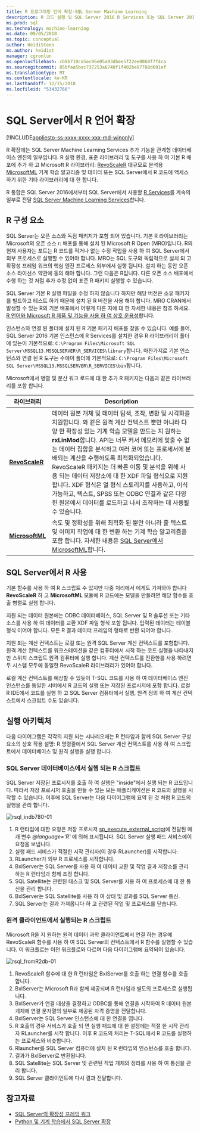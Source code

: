 ```yaml
---
title: R 프로그래밍 언어 확장-SQL Server Machine Learning
description: R 코드 실행 및 SQL Server 2016 R Services 또는 SQL Server 2017의 Machine Learning Services의 기본 제공 R 라이브러리에 알아봅니다.
ms.prod: sql
ms.technology: machine-learning
ms.date: 09/05/2018
ms.topic: conceptual
author: HeidiSteen
ms.author: heidist
manager: cgronlun
ms.openlocfilehash: cb9b710ca5ec06e05a93dbee5f22ee0860f7f4ca
ms.sourcegitcommit: 85bfaa5bac737253a6740f1f402be87788d691ef
ms.translationtype: MT
ms.contentlocale: ko-KR
ms.lasthandoff: 12/15/2018
ms.locfileid: "53432766"
---
```

# <a name="r-language-extension-in-sql-server"></a>SQL Server에서 R 언어 확장
[!INCLUDE[appliesto-ss-xxxx-xxxx-xxx-md-winonly](../../includes/appliesto-ss-xxxx-xxxx-xxx-md-winonly.md)]

R 확장에는 SQL Server Machine Learning Services 추가 기능을 관계형 데이터베이스 엔진의 일부입니다. R 실행 환경, 표준 라이브러리 및 도구를 사용 하 여 기본 R 배포에 추가 하 고 Microsoft R 라이브러리: [RevoScaleR](../r/ref-r-revoscaler.md) 대규모로 분석용 [MicrosoftML](../r/ref-r-microsoftml.md) 기계 학습 알고리즘 및 데이터 또는 SQL Server에서 R 코드에 액세스 하기 위한 기타 라이브러리에 대 한 합니다.

R 통합은 SQL Server 2016에서부터 SQL Server에서 사용할 [R Services](../r/sql-server-r-services.md)를 계속의 일부로 전달 [SQL Server Machine Learning Services](../what-is-sql-server-machine-learning.md)합니다.

## <a name="r-components"></a>R 구성 요소

SQL Server는 오픈 소스와 독점 패키지가 포함 되어 있습니다. 기본 R 라이브러리는 Microsoft의 오픈 소스 r: 배포를 통해 설치 된 Microsoft R Open (MRO)입니다. R의 현재 사용자는 포트는 R 코드를 적거나 없는 수정 작업을 사용 하 여 SQL Server에서 외부 프로세스로 실행할 수 있어야 합니다. MRO는 SQL 도구와 독립적으로 설치 되 고 확장성 프레임 워크의 핵심 엔진 프로세스 외부에서 실행 됩니다. 설치 하는 동안 오픈 소스 라이선스 약관에 동의 해야 합니다. 그런 다음은 R입니다. 다른 오픈 소스 배포에서 수행 하는 것 처럼 추가 수정 없이 표준 R 패키지 실행할 수 있습니다. 

SQL Server 기본 R 실행 파일을 수정 하지 않습니다 하지만 해당 버전은 소유 패키지를 빌드하고 테스트 하기 때문에 설치 된 R 버전을 사용 해야 합니다. MRO CRAN에서 발생할 수 있는 R의 기본 배포에서 어떻게 다른 지에 대 한 자세한 내용은 참조 하세요. [R 언어와 Microsoft R 제품 및 기능을 사용 하 여 상호 운용성](https://docs.microsoft.com/r-server/what-is-r-server-interoperability)합니다.

인스턴스와 연결 된 폴더에 설치 된 R 기본 패키지 배포를 찾을 수 있습니다. 예를 들어, SQL Server 2016 기본 인스턴스에 R Services를 설치한 경우 R 라이브러리이 폴더에 있는이 기본적으로: `C:\Program Files\Microsoft SQL Server\MSSQL13.MSSQLSERVER\R_SERVICES\library`합니다. 마찬가지로 기본 인스턴스와 연결 된 R 도구는 수에이 폴더에 기본적으로: `C:\Program Files\Microsoft SQL Server\MSSQL13.MSSQLSERVER\R_SERVICES\bin`합니다.

Microsoft에서 병렬 및 분산 워크 로드에 대 한 추가 R 패키지는 다음과 같은 라이브러리를 포함 합니다.

| 라이브러리 | Description |
|---------|-------------|
| [**RevoScaleR**](https://docs.microsoft.com/machine-learning-server/r-reference/revoscaler/revoscaler) | 데이터 원본 개체 및 데이터 탐색, 조작, 변환 및 시각화를 지원합니다. 와 같은 원격 계산 컨텍스트 뿐만 아니라 다양 한 확장성 있는 기계 학습 모델을 만드는 지 원하는 **rxLinMod**합니다. API는 너무 커서 메모리에 맞출 수 없는 데이터 집합을 분석하고 여러 코어 또는 프로세서에 분배되는 계산을 수행하도록 최적화되었습니다. RevoScaleR 패키지는 더 빠른 이동 및 분석을 위해 사용 되는 데이터 저장소에 대 한 XDF 파일 형식으로 지원 합니다. XDF 형식은 열 형식 스토리지를 사용하고, 이식 가능하고, 텍스트, SPSS 또는 ODBC 연결과 같은 다양한 원본에서 데이터를 로드하고 나서 조작하는 데 사용될 수 있습니다. |
| [**MicrosoftML**](https://docs.microsoft.com/r-server/r/concept-what-is-the-microsoftml-package) | 속도 및 정확성을 위해 최적화 된 뿐만 아니라 줄 텍스트 및 이미지 작업에 대 한 변환 하는 기계 학습 알고리즘을 포함 합니다. 자세한 내용은 [SQL Server에서 MicrosoftML](../r/ref-r-microsoftml.md)합니다. | 

## <a name="using-r-in-sql-server"></a>SQL Server에서 R 사용

기본 함수를 사용 하 여 R 스크립트 수 있지만 다중 처리에서 에게도 가져와야 합니다 **RevoScaleR** 하 고 **MicrosoftML** 모듈에 R 코드에는 모델을 만들려면 해당 함수를 호출 병렬로 실행 합니다. 
 
지원 되는 데이터 원본에는 ODBC 데이터베이스, SQL Server 및 R 솔루션 또는 기타 소스를 사용 하 여 데이터를 교환 XDF 파일 형식 포함 됩니다. 입력된 데이터는 테이블 형식 이어야 합니다. 모든 R 결과 데이터 프레임의 형태로 반환 되어야 합니다.

지원 되는 계산 컨텍스트는 로컬 또는 원격 SQL Server 계산 컨텍스트를 포함합니다. 원격 계산 컨텍스트를 워크스테이션을 같은 컴퓨터에서 시작 하는 코드 실행을 나타내지만 스위치 스크립트 원격 컴퓨터에 실행 합니다. 계산 컨텍스트를 전환한를 사용 하려면 두 시스템 모두에 동일한 RevoScaleR 라이브러리가 있어야 합니다.

로컬 계산 컨텍스트를 예상할 수 있듯이 T-SQL 코드를 사용 하 여 데이터베이스 엔진 인스턴스를 동일한 서버에서 R 코드의 실행 또는 저장된 프로시저에 포함 합니다. 로컬 R IDE에서 코드를 실행 하 고 SQL Server 컴퓨터에서 실행, 원격 정의 하 여 계산 컨텍스트에서 스크립트 수도 있습니다.

## <a name="execution-architecture"></a>실행 아키텍처

다음 다이어그램은 각각의 지원 되는 시나리오에는 R 런타임과 함께 SQL Server 구성 요소의 상호 작용 설명: R 명령줄에서 SQL Server 계산 컨텍스트를 사용 하 여 스크립트에서 데이터베이스 및 원격 실행을 실행 합니다.

### <a name="r-scripts-executed-from-sql-server-in-database"></a>SQL Server 데이터베이스에서 실행 되는 R 스크립트

SQL Server 저장된 프로시저를 호출 하 여 실행은 "inside"에서 실행 되는 R 코드입니다. 따라서 저장 프로시저 호출을 만들 수 있는 모든 애플리케이션은 R 코드의 실행을 시작할 수 있습니다.  이후에 SQL Server는 다음 다이어그램에 요약 된 것 처럼 R 코드의 실행을 관리 합니다.

![rsql_indb780-01](../r/media/script_in-db-r.png)

1. R 런타임에 대한 요청은 저장 프로시저 [sp_execute_external_script](../../relational-databases/system-stored-procedures/sp-execute-external-script-transact-sql.md)에 전달된 매개 변수  _@language='R'_ 에 의해 표시됩니다. SQL Server 실행 패드 서비스에이 요청을 보냅니다.
2. 실행 패드 서비스가 적절한 시작 관리자(이 경우 RLauncher)를 시작합니다.
3. RLauncher가 외부 R 프로세스를 시작합니다.
4. BxlServer는 SQL Server를 사용 하 여 데이터 교환 및 작업 결과 저장소를 관리 하는 R 런타임과 함께 조정 합니다.
5. SQL Satellite는 관련된 태스크 및 SQL Server를 사용 하 여 프로세스에 대 한 통신을 관리 합니다.
6. BxlServer는 SQL Satellite를 사용 하 여 상태 및 결과를 SQL Server 통신.
7. SQL Server는 결과 가져옵니다 하 고 관련된 작업 및 프로세스를 닫습니다.

### <a name="r-scripts-executed-from-a-remote-client"></a>원격 클라이언트에서 실행되는 R 스크립트

Microsoft R을 지 원하는 원격 데이터 과학 클라이언트에서 연결 하는 경우에 RevoScaleR 함수를 사용 하 여 SQL Server의 컨텍스트에서 R 함수를 실행할 수 있습니다. 이 워크플로는 이전 워크플로와 다르며 다음 다이어그램에 요약되어 있습니다.

![rsql_fromR2db-01](../r/media/remote-sqlcc-from-r2.png)

1. RevoScaleR 함수에 대 한 R 런타임은 BxlServer를 호출 하는 연결 함수를 호출 합니다.
2. BxlServer는 Microsoft R과 함께 제공되며 R 런타임과 별도의 프로세스로 실행됩니다.
3. BxlServer가 연결 대상을 결정하고 ODBC를 통해 연결을 시작하여 R 데이터 원본 개체에 연결 문자열의 일부로 제공된 자격 증명을 전달합니다.
4. BxlServer는 SQL Server 인스턴스에 대 한 연결을 엽니다.
5. R 호출의 경우 서비스가 호출 되 면 실행 패드에 대 한 설정에는 적절 한 시작 관리자 RLauncher를 시작 합니다. 이후 R 코드의 처리는 T-SQL에서 R 코드를 실행하는 프로세스와 비슷합니다.
6. Rlauncher를 SQL Server 컴퓨터에 설치 된 R 런타임의 인스턴스를 호출 합니다.
7. 결과가 BxlServer로 반환됩니다.
8. SQL Satellite는 SQL Server 및 관련된 작업 개체의 정리를 사용 하 여 통신을 관리 합니다.
9. SQL Server 클라이언트에 다시 결과 전달합니다.

## <a name="see-also"></a>참고자료

+ [SQL Server의 확장성 프레임 워크](extensibility-framework.md)
+ [Python 및 기계 학습에서 SQL Server 확장](extension-python.md)